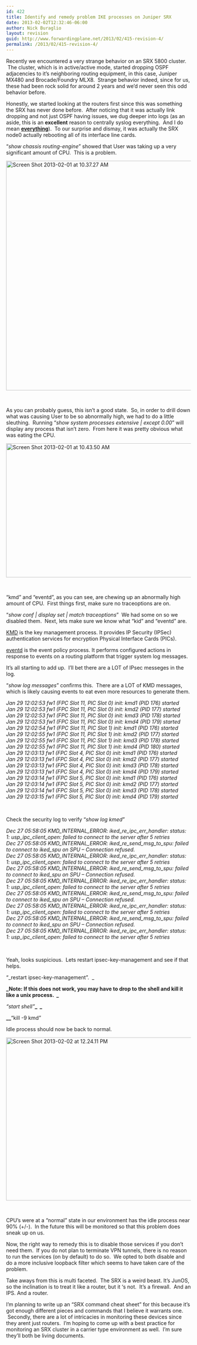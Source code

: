 ```yaml
---
id: 422
title: Identify and remedy problem IKE processes on Juniper SRX
date: 2013-02-02T12:32:46-06:00
author: Nick Buraglio
layout: revision
guid: http://www.forwardingplane.net/2013/02/415-revision-4/
permalink: /2013/02/415-revision-4/
---
```

Recently we encountered a very strange behavior on an SRX 5800 cluster.  The cluster, which is in active/active mode, started dropping OSPF adjacencies to it&#8217;s neighboring routing equipment, in this case, Juniper MX480 and Brocade/Foundry MLX8.  Strange behavior indeed, since for us, these had been rock solid for around 2 years and we&#8217;d never seen this odd behavior before.

Honestly, we started looking at the routers first since this was something the SRX has never done before.  After noticing that it was actually link dropping and not just OSPF having issues, we dug deeper into logs (as an aside, this is an **excellent** reason to centrally syslog everything.  And I do mean <span style="text-decoration: underline;"><strong>everything</strong></span>).  To our surprise and dismay, it was actually the SRX node0 actually rebooting all of its interface line cards.

&#8220;_show chassis routing-engine_&#8221; showed that User was taking up a very significant amount of CPU.  This is a problem.

[<img class="aligncenter size-full wp-image-416" alt="Screen Shot 2013-02-01 at 10.37.27 AM" src="http://www.forwardingplane.net/wp-content/uploads/2013/02/Screen-Shot-2013-02-01-at-10.37.27-AM.png" width="586" height="625" srcset="http://www.forwardingplane.net/wp-content/uploads/2013/02/Screen-Shot-2013-02-01-at-10.37.27-AM.png 586w, http://www.forwardingplane.net/wp-content/uploads/2013/02/Screen-Shot-2013-02-01-at-10.37.27-AM-281x300.png 281w, http://www.forwardingplane.net/wp-content/uploads/2013/02/Screen-Shot-2013-02-01-at-10.37.27-AM-550x586.png 550w" sizes="(max-width: 586px) 100vw, 586px" />](http://www.forwardingplane.net/wp-content/uploads/2013/02/Screen-Shot-2013-02-01-at-10.37.27-AM.png)

&nbsp;

As you can probably guess, this isn&#8217;t a good state.  So, in order to drill down what was causing User to be so abnormally high, we had to do a little sleuthing.  Running &#8220;_show system processes extensive | except 0.00_&#8221; will display any process that isn&#8217;t zero.  From here it was pretty obvious what was eating the CPU.

[<img class="aligncenter size-full wp-image-417" alt="Screen Shot 2013-02-01 at 10.43.50 AM" src="http://www.forwardingplane.net/wp-content/uploads/2013/02/Screen-Shot-2013-02-01-at-10.43.50-AM.png" width="581" height="365" srcset="http://www.forwardingplane.net/wp-content/uploads/2013/02/Screen-Shot-2013-02-01-at-10.43.50-AM.png 581w, http://www.forwardingplane.net/wp-content/uploads/2013/02/Screen-Shot-2013-02-01-at-10.43.50-AM-300x188.png 300w, http://www.forwardingplane.net/wp-content/uploads/2013/02/Screen-Shot-2013-02-01-at-10.43.50-AM-550x345.png 550w" sizes="(max-width: 581px) 100vw, 581px" />](http://www.forwardingplane.net/wp-content/uploads/2013/02/Screen-Shot-2013-02-01-at-10.43.50-AM.png)

&nbsp;

&#8220;kmd&#8221; and &#8220;eventd&#8221;, as you can see, are chewing up an abnormally high amount of CPU.  First things first, make sure no traceoptions are on.

&#8220;_show conf | display set | match traceoptions_&#8221;  We had some on so we disabled them.  Next, lets make sure we know what &#8220;kid&#8221; and &#8220;eventd&#8221; are.

<a href="http://www.juniper.net/techpubs/software/junos/junos94/syslog-messages/kmd-system-log-messages.html" target="_blank">KMD</a> is the key management process. It provides IP Security (IPSec) authentication services for encryption Physical Interface Cards (PICs).

<a href="http://www.juniper.net/techpubs/en_US/junos10.1/information-products/topic-collections/syslog-messages/jd0e22130.html" target="_blank">eventd</a> is the event policy process. It performs configured actions in response to events on a routing platform that trigger system log messages.

It&#8217;s all starting to add up.  I&#8217;ll bet there are a LOT of IPsec messeges in the log.

&#8220;_show log messages_&#8221; confirms this.  There are a LOT of KMD messages, which is likely causing events to eat even more resources to generate them.

_Jan 29 12:02:53 fw1 (FPC Slot 11, PIC Slot 0) init: kmd1 (PID 176) started_  
_Jan 29 12:02:53 _fw1_ (FPC Slot 11, PIC Slot 0) init: kmd2 (PID 177) started_  
_Jan 29 12:02:53 _fw1_ (FPC Slot 11, PIC Slot 0) init: kmd3 (PID 178) started_  
_Jan 29 12:02:53 _fw1_ (FPC Slot 11, PIC Slot 0) init: kmd4 (PID 179) started_  
_Jan 29 12:02:54 _fw1_ (FPC Slot 11, PIC Slot 1) init: kmd1 (PID 176) started_  
_Jan 29 12:02:55 _fw1_ (FPC Slot 11, PIC Slot 1) init: kmd2 (PID 177) started_  
_Jan 29 12:02:55 _fw1_ (FPC Slot 11, PIC Slot 1) init: kmd3 (PID 178) started_  
_Jan 29 12:02:55 _fw1_ (FPC Slot 11, PIC Slot 1) init: kmd4 (PID 180) started_  
_Jan 29 12:03:13 _fw1_ (FPC Slot 4, PIC Slot 0) init: kmd1 (PID 176) started_  
_Jan 29 12:03:13 _fw1_ (FPC Slot 4, PIC Slot 0) init: kmd2 (PID 177) started_  
_Jan 29 12:03:13 _fw1_ (FPC Slot 4, PIC Slot 0) init: kmd3 (PID 178) started_  
_Jan 29 12:03:13 _fw1_ (FPC Slot 4, PIC Slot 0) init: kmd4 (PID 179) started_  
_Jan 29 12:03:14 _fw1_ (FPC Slot 5, PIC Slot 0) init: kmd1 (PID 176) started_  
_Jan 29 12:03:14 _fw1_ (FPC Slot 5, PIC Slot 0) init: kmd2 (PID 177) started_  
_Jan 29 12:03:14 _fw1_ (FPC Slot 5, PIC Slot 0) init: kmd3 (PID 178) started_  
_Jan 29 12:03:15 _fw1_ (FPC Slot 5, PIC Slot 0) init: kmd4 (PID 179) started_

&nbsp;

Check the security log to verify &#8220;_show log kmed_&#8221;

_Dec 27 05:58:05 KMD\_INTERNAL\_ERROR: iked\_re\_ipc\_err\_handler: status: 1: usp\_ipc\_client_open: failed to connect to the server after 5 retries  
Dec 27 05:58:05 KMD\_INTERNAL\_ERROR: iked\_re\_send\_msg\_to\_spu: failed to connect to iked\_spu on SPU &#8211; Connection refused.  
Dec 27 05:58:05 KMD\_INTERNAL\_ERROR: iked\_re\_ipc\_err\_handler: status: 1: usp\_ipc\_client_open: failed to connect to the server after 5 retries  
Dec 27 05:58:05 KMD\_INTERNAL\_ERROR: iked\_re\_send\_msg\_to\_spu: failed to connect to iked\_spu on SPU &#8211; Connection refused.  
Dec 27 05:58:05 KMD\_INTERNAL\_ERROR: iked\_re\_ipc\_err\_handler: status: 1: usp\_ipc\_client_open: failed to connect to the server after 5 retries  
Dec 27 05:58:05 KMD\_INTERNAL\_ERROR: iked\_re\_send\_msg\_to\_spu: failed to connect to iked\_spu on SPU &#8211; Connection refused.  
Dec 27 05:58:05 KMD\_INTERNAL\_ERROR: iked\_re\_ipc\_err\_handler: status: 1: usp\_ipc\_client_open: failed to connect to the server after 5 retries  
Dec 27 05:58:05 KMD\_INTERNAL\_ERROR: iked\_re\_send\_msg\_to\_spu: failed to connect to iked\_spu on SPU &#8211; Connection refused.  
Dec 27 05:58:05 KMD\_INTERNAL\_ERROR: iked\_re\_ipc\_err\_handler: status: 1: usp\_ipc\_client_open: failed to connect to the server after 5 retries_

&nbsp;

Yeah, looks suspicious.  Lets restart ipsec-key-management and see if that helps.

&#8220;_restart ipsec-key-management&#8221;.  _

**_Note: If this does not work, you may have to drop to the shell and kill it like a unix process.  _**

_&#8220;start shell&#8221;_**_  _**

**__**&#8220;kill -9 kmd&#8221;

Idle process should now be back to normal.

[<img class="aligncenter size-full wp-image-419" alt="Screen Shot 2013-02-02 at 12.24.11 PM" src="http://www.forwardingplane.net/wp-content/uploads/2013/02/Screen-Shot-2013-02-02-at-12.24.11-PM.png" width="591" height="444" srcset="http://www.forwardingplane.net/wp-content/uploads/2013/02/Screen-Shot-2013-02-02-at-12.24.11-PM.png 591w, http://www.forwardingplane.net/wp-content/uploads/2013/02/Screen-Shot-2013-02-02-at-12.24.11-PM-300x225.png 300w, http://www.forwardingplane.net/wp-content/uploads/2013/02/Screen-Shot-2013-02-02-at-12.24.11-PM-550x413.png 550w" sizes="(max-width: 591px) 100vw, 591px" />](http://www.forwardingplane.net/wp-content/uploads/2013/02/Screen-Shot-2013-02-02-at-12.24.11-PM.png)

&nbsp;

CPU&#8217;s were at a &#8220;normal&#8221; state in our environment has the idle process near 90% (+/-).  In the future this will be monitored so that this problem does sneak up on us.

Now, the right way to remedy this is to disable those services if you don&#8217;t need them.  If you do not plan to terminate VPN tunnels, there is no reason to run the services (on by default) to do so.  We opted to both disable and do a more inclusive loopback filter which seems to have taken care of the problem.

Take aways from this is multi faceted.  The SRX is a weird beast. It&#8217;s JunOS, so the inclination is to treat it like a router, but it &#8216;s not.  It&#8217;s a firewall.  And an IPS. And a router.

I&#8217;m planning to write up an &#8220;SRX command cheat sheet&#8221; for this because it&#8217;s got enough different pieces and commands that I believe it warrants one.  Secondly, there are a lot of intricacies in monitoring these devices since they arent just routers.  I&#8217;m hoping to come up with a best practice for monitoring an SRX cluster in a carrier type environment as well.  I&#8217;m sure they&#8217;ll both be living documents.

&nbsp;

&nbsp;